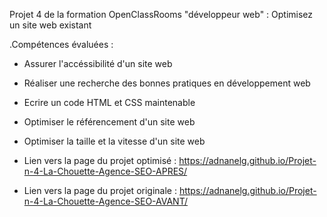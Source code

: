 Projet 4 de la formation OpenClassRooms "développeur web" : Optimisez un site web existant

.Compétences évaluées :

- Assurer l'accéssibilité d'un site web

- Réaliser une recherche des bonnes pratiques en développement web

- Ecrire un code HTML et CSS maintenable

- Optimiser le référencement d'un site web

- Optimiser la taille et la vitesse d'un site web

- Lien vers la page du projet optimisé : https://adnanelg.github.io/Projet-n-4-La-Chouette-Agence-SEO-APRES/

- Lien vers la page du projet originale : https://adnanelg.github.io/Projet-n-4-La-Chouette-Agence-SEO-AVANT/
